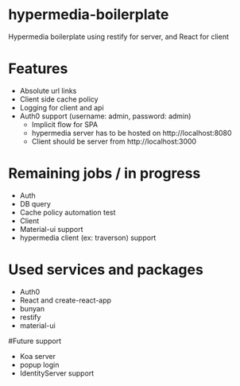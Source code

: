 # hypermedia-boilerplate
Hypermedia boilerplate using restify for server, and React for client

# Features
- Absolute url links
- Client side cache policy
- Logging for client and api
- Auth0 support (username: admin, password: admin)
    - Implicit flow for SPA 
    - hypermedia server has to be hosted on http://localhost:8080 
    - Client should be server from http://localhost:3000

# Remaining jobs / in progress
- Auth
- DB query
- Cache policy automation test
- Client
- Material-ui support 
- hypermedia client (ex: traverson) support

# Used services and packages
- Auth0
- React and create-react-app
- bunyan 
- restify 
- material-ui

#Future support
- Koa server
- popup login
- IdentityServer support


